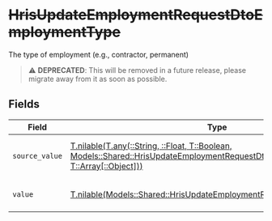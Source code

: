 # ~~HrisUpdateEmploymentRequestDtoEmploymentType~~

The type of employment (e.g., contractor, permanent)

> :warning: **DEPRECATED**: This will be removed in a future release, please migrate away from it as soon as possible.


## Fields

| Field                                                                                                                                                                                                  | Type                                                                                                                                                                                                   | Required                                                                                                                                                                                               | Description                                                                                                                                                                                            | Example                                                                                                                                                                                                |
| ------------------------------------------------------------------------------------------------------------------------------------------------------------------------------------------------------ | ------------------------------------------------------------------------------------------------------------------------------------------------------------------------------------------------------ | ------------------------------------------------------------------------------------------------------------------------------------------------------------------------------------------------------ | ------------------------------------------------------------------------------------------------------------------------------------------------------------------------------------------------------ | ------------------------------------------------------------------------------------------------------------------------------------------------------------------------------------------------------ |
| `source_value`                                                                                                                                                                                         | [T.nilable(T.any(::String, ::Float, T::Boolean, Models::Shared::HrisUpdateEmploymentRequestDtoSchemas4, T::Array[::Object]))](../../models/shared/hrisupdateemploymentrequestdtoschemassourcevalue.md) | :heavy_minus_sign:                                                                                                                                                                                     | The source value of the employment type.                                                                                                                                                               | Permanent                                                                                                                                                                                              |
| `value`                                                                                                                                                                                                | [T.nilable(Models::Shared::HrisUpdateEmploymentRequestDtoSchemasValue)](../../models/shared/hrisupdateemploymentrequestdtoschemasvalue.md)                                                             | :heavy_minus_sign:                                                                                                                                                                                     | The type of the employment.                                                                                                                                                                            | permanent                                                                                                                                                                                              |